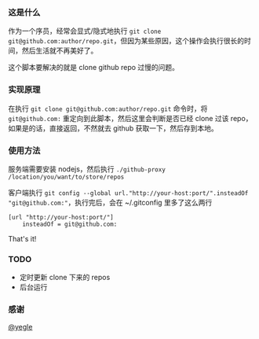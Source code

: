 ### 这是什么

作为一个序员，经常会显式/隐式地执行 `git clone git@github.com:author/repo.git`，但因为某些原因，这个操作会执行很长的时间，然后生活就不再美好了。

这个脚本要解决的就是 clone github repo 过慢的问题。

### 实现原理

在执行 `git clone git@github.com:author/repo.git` 命令时，将 `git@github.com:` 重定向到此脚本，然后这里会判断是否已经 clone 过该 repo，如果是的话，直接返回，不然就去 github 获取一下，然后存到本地。

### 使用方法

服务端需要安装 nodejs，然后执行 `./github-proxy /location/you/want/to/store/repos`

客户端执行 `git config --global url."http://your-host:port/".insteadOf "git@github.com:"`，执行完后，会在 ~/.gitconfig 里多了这么两行

```
[url "http://your-host:port/"]
	insteadOf = git@github.com:
```

That's it!

### TODO

* 定时更新 clone 下来的 repos
* 后台运行

### 感谢

[@yegle](https://twitter.com/yegle)
